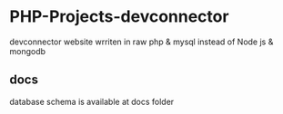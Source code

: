 # PHP-Projects-devconnector
devconnector website wrriten in raw php &amp; mysql instead of Node js &amp; mongodb

## docs 
database schema is available at docs folder
